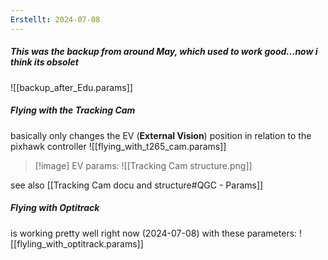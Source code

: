 ```yaml
---
Erstellt: 2024-07-08
---
```

##### This was the backup from around May, which used to work good...now i think its obsolet
![[backup_after_Edu.params]] 

##### Flying with the Tracking Cam
basically only changes the EV (**External Vision**) position in relation to the pixhawk controller
![[flying_with_t265_cam.params]]

>[!image] EV params:
>![[Tracking Cam structure.png]]

see also [[Tracking Cam docu and structure#QGC - Params]]

##### Flying with Optitrack 
is working pretty well right now (2024-07-08) with these parameters:
![[flyling_with_optitrack.params]]

